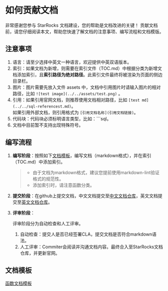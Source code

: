 # 如何贡献文档

非常感谢您参与 StarRocks 文档建设，您的帮助是文档改进的关键！
贡献文档前，请您仔细阅读本文，帮助您快速了解文档的注意事项、编写流程和文档模版。

## 注意事项

1. 语言：请至少选择中英文一种语言，欢迎提供中英双语版本。
2. 索引：如果文档为新增，则需要在索引文件（TOC.md）中根据分类为新增文档添加索引，且**索引路径为绝对路径**。此索引文件最终将被渲染为页面的侧边目录栏。
3. 图片：图片需要先放入文件 assets 中，文档中引用图片时请输入图片的相对路径，比如 `![test image](../../assets/test.png)` 。
4. 引用：如果引用官网文档，则推荐使用文档相对路径，比如 `[test md](../../sql-referencest.md)`。<br /> 如果引用外部文档，则引用格式为 `[引用文档名称](引用文档链接)`。
5. 代码块：代码块必须标明语言类型，比如：```sql。
6. 文档中目前暂不支持出现特殊符号。

## 编写流程

1. **编写阶段**：按照如下[文档模板](./README.md/##文档模板)，编写文档（markdown格式），并在索引（TOC.md）中添加索引。

    > - 由于文档为markdown格式，建议您提前使用markdown-lint验证格式的规范性。
    > - 添加索引时，请注意函数分类。

2. **提交阶段**：在github上提交文档，中文文档提交至[中文文档仓库](https://github.com/StarRocks/docs.zh-cn)，英文文档提交至[英文文档仓库](https://github.com/StarRocks/docs)。

3. **评审阶段**：

   评审阶段分为自动检查和人工评审。

   1. 自动检查：提交人是否已经签署CLA，提交文档是否符合markdown语法。
   2. 人工评审：Commiter会阅读并沟通文档内容。最终合入至StarRocks文档仓库，并更新官网。

## 文档模板

[函数文档模板](./sql-reference/sql-functions/How_to_Write_Functions_Documentation.md)
